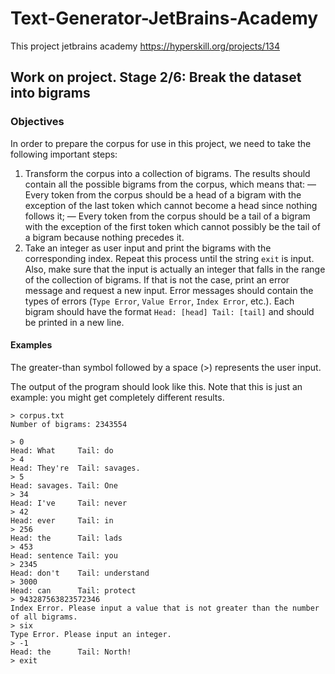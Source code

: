 # Text-Generator-JetBrains-Academy
This project jetbrains academy https://hyperskill.org/projects/134

## Work on project. Stage 2/6: Break the dataset into bigrams
### Objectives

In order to prepare the corpus for use in this project, we need to take the following important steps:

1. Transform the corpus into a collection of bigrams. The results should contain all the possible bigrams from the corpus, which means that:
— Every token from the corpus should be a head of a bigram with the exception of the last token which cannot become a head since nothing follows it;
— Every token from the corpus should be a tail of a bigram with the exception of the first token which cannot possibly be the tail of a bigram because nothing precedes it.
2. Take an integer as user input and print the bigrams with the corresponding index. Repeat this process until the string ```exit``` is input. Also, make sure that
the input is actually an integer that falls in the range of the collection of bigrams. If that is not the case, print an error message and request a new input. 
Error messages should contain the types of errors (```Type Error```, ```Value Error```, ```Index Error```, etc.). Each bigram should have
the format ```Head: [head] Tail: [tail]``` and should be printed in a new line.

#### Examples
The greater-than symbol followed by a space (>) represents the user input.

The output of the program should look like this. Note that this is just an example: you might get completely different results.

```shell
> corpus.txt
Number of bigrams: 2343554

> 0
Head: What     Tail: do
> 4
Head: They're  Tail: savages.
> 5
Head: savages. Tail: One
> 34
Head: I've     Tail: never
> 42
Head: ever     Tail: in
> 256
Head: the      Tail: lads
> 453
Head: sentence Tail: you
> 2345
Head: don't    Tail: understand
> 3000
Head: can      Tail: protect
> 943287563823572346
Index Error. Please input a value that is not greater than the number of all bigrams.
> six
Type Error. Please input an integer.
> -1
Head: the      Tail: North!
> exit
```
